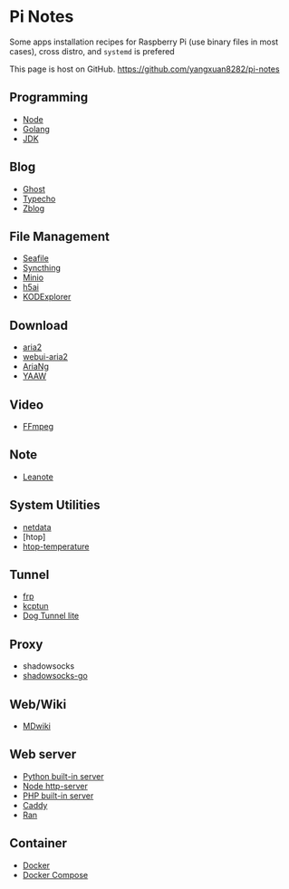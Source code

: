 Pi Notes
===

Some apps installation recipes for Raspberry Pi (use binary files in most cases), cross distro, and `systemd` is prefered

This page is host on GitHub. https://github.com/yangxuan8282/pi-notes

Programming
---

* [Node](node.md)
* [Golang](golang.md)
* [JDK](jdk.md)

Blog
---

* [Ghost](ghost.md)
* [Typecho](typecho.md)
* [Zblog](zblog.md)

File Management
---

* [Seafile](seafile.md)
* [Syncthing](syncthing.md)
* [Minio](minio.md)
* [h5ai](h5ai.md)
* [KODExplorer](kodexplorer.md)

Download
---

* [aria2](aria2.md)
 * [webui-aria2](webui-aria2.md)
 * [AriaNg](ariang.md)
 * [YAAW](yaaw.md)

Video
---

* [FFmpeg](ffmpeg.md)

Note
---

* [Leanote](leanote.md)

System Utilities
---

* [netdata](netdata.md)
* [htop]
 * [htop-temperature](htop-temperature.md)

Tunnel
---

* [frp](frp.md)
* [kcptun](kcptun.md)
* [Dog Tunnel lite](dog-tunnel.md)

Proxy
---

* shadowsocks
 * [shadowsocks-go](ss-go.md)

Web/Wiki
---

* [MDwiki](mdwiki.md)

Web server
---

* [Python built-in server](python_built-in_server.md)
* [Node http-server](node_http-server.md)
* [PHP built-in server](php_built-in_server.md)
* [Caddy](caddy.md)
* [Ran](ran.md)

Container
---

* [Docker](docker.md)
* [Docker Compose](docker-compose.md)

